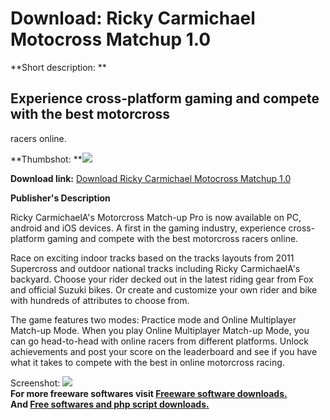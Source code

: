 # Download: Ricky Carmichael Motocross Matchup 1.0

**Short description: **

## Experience cross-platform gaming and compete with the best motorcross
racers online.

  
**Thumbshot: **![](http://www.freewarefiles.com/screenshot/rcmotoxmtchup_md.jpg)   
  
**Download link:** [Download Ricky Carmichael Motocross Matchup 1.0](http://freesoftwares.boysofts.com/Ricky-Carmichael-Motocross-Matchup_program_74538.html)  
  

**Publisher's Description**  
  

Ricky CarmichaelA's Motorcross Match-up Pro is now available on PC, android
and iOS devices. A first in the gaming industry, experience cross-platform
gaming and compete with the best motorcross racers online.

Race on exciting indoor tracks based on the tracks layouts from 2011
Supercross and outdoor national tracks including Ricky CarmichaelA's backyard.
Choose your rider decked out in the latest riding gear from Fox and official
Suzuki bikes. Or create and customize your own rider and bike with hundreds of
attributes to choose from.

The game features two modes: Practice mode and Online Multiplayer Match-up
Mode. When you play Online Multiplayer Match-up Mode, you can go head-to-head
with online racers from different platforms. Unlock achievements and post your
score on the leaderboard and see if you have what it takes to compete with the
best in online motorcross racing.

  
  
Screenshot: ![](http://www.freewarefiles.com/screenshot/rcmotoxmtchup.jpg)  
**For more freeware softwares visit [Freeware software downloads.](http://freesoftwares.boysofts.com/)**   
**And [Free softwares and php script downloads.](http://www.boysofts.com/)**

